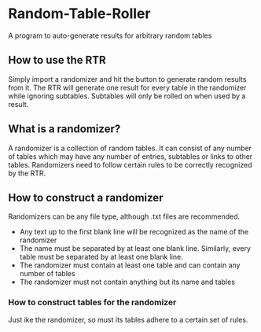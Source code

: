 # Random-Table-Roller
A program to auto-generate results for arbitrary random tables

## How to use the RTR
Simply import a randomizer and hit the button to generate random results from it.
The RTR will generate one result for every table in the randomizer while ignoring subtables. Subtables will only be rolled on when used by a result.

## What is a randomizer?
A randomizer is a collection of random tables. It can consist of any number of tables which may have any number of entries, subtables or links to 
other tables.
Randomizers need to follow certain rules to be correctly recognized by the RTR.

## How to construct a randomizer
Randomizers can be any file type, although .txt files are recommended.

* Any text up to the first blank line will be recognized as the name of the randomizer
* The name must be separated by at least one blank line. Similarly, every table must be separated by at least one blank line.
* The randomizer must contain at least one table and can contain any number of tables
* The randomizer must not contain anything but its name and tables

### How to construct tables for the randomizer
Just ike the randomizer, so must its tables adhere to a certain set of rules.